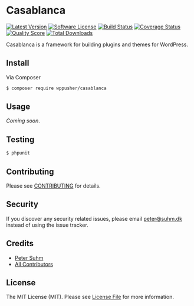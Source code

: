 # Casablanca

[![Latest Version](https://img.shields.io/github/release/wppusher/casablanca.svg?style=flat-square)](https://github.com/thephpleague/:package_name/releases)
[![Software License](https://img.shields.io/badge/license-MIT-brightgreen.svg?style=flat-square)](LICENSE.md)
[![Build Status](https://img.shields.io/travis/wppusher/casablanca/master.svg?style=flat-square)](https://travis-ci.org/thephpleague/:package_name)
[![Coverage Status](https://img.shields.io/scrutinizer/coverage/g/wppusher/casablanca.svg?style=flat-square)](https://scrutinizer-ci.com/g/thephpleague/:package_name/code-structure)
[![Quality Score](https://img.shields.io/scrutinizer/g/wppusher/casablanca.svg?style=flat-square)](https://scrutinizer-ci.com/g/thephpleague/:package_name)
[![Total Downloads](https://img.shields.io/packagist/dt/wppusher/casablanca.svg?style=flat-square)](https://packagist.org/packages/league/:package_name)

Casablanca is a framework for building plugins and themes for WordPress.

## Install

Via Composer

``` bash
$ composer require wppusher/casablanca
```

## Usage

_Coming soon_.

## Testing

``` bash
$ phpunit
```

## Contributing

Please see [CONTRIBUTING](CONTRIBUTING.md) for details.

## Security

If you discover any security related issues, please email [peter@suhm.dk](mailto:peter@suhm.dk) instead of using the issue tracker.

## Credits

- [Peter Suhm](https://github.com/petersuhm)
- [All Contributors](../../contributors)

## License

The MIT License (MIT). Please see [License File](LICENSE.md) for more information.
